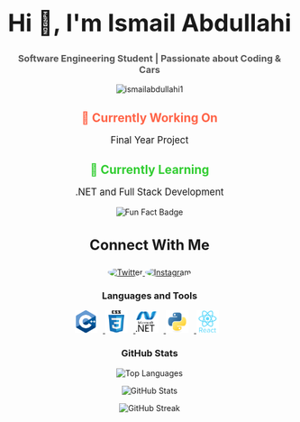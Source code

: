<!-- Centered and Stylish Banner Image -->


<!-- Main Introduction -->
<h1 align="center" style="font-size: 3em; font-weight: bold;">Hi 👋, I'm Ismail Abdullahi</h1>
<h3 align="center" style="color: #555;">Software Engineering Student | Passionate about Coding & Cars</h3>

<!-- Animated 3D Coding Image -->


<!-- Fun Profile Stats -->
<p align="center">
  <img src="https://komarev.com/ghpvc/?username=ismailabdullahi1&label=PROFILE+VIEWS&color=ff69b4&style=plastic" alt="ismailabdullahi1" />
</p>

<!-- About Me Section with 3D Button Styles -->
<h2 align="center" style="color: #ff6347; font-weight: bold;">🔭 Currently Working On</h2>
<p align="center" style="font-size: 1.2em;">
  Final Year Project
</p>

<h2 align="center" style="color: #32cd32; font-weight: bold;">🌱 Currently Learning</h2>
<p align="center" style="font-size: 1.2em;">
  .NET and Full Stack Development
</p>



<!-- Fun Fact Section with 3D Badge -->
<p align="center">
  <img src="https://img.shields.io/badge/Fun%20Fact-BMW%20M5%20Lover-blueviolet?style=for-the-badge&logo=car" alt="Fun Fact Badge" />
</p>

<!-- Social Links with 3D Hover Effect -->
<h3 align="center" style="font-size: 1.8em;">Connect With Me</h3>
<p align="center">
  <a href="https://twitter.com/ismailawmohamed" target="_blank">
    <img src="https://raw.githubusercontent.com/rahuldkjain/github-profile-readme-generator/master/src/images/icons/Social/twitter.svg" alt="Twitter" width="40" height="40" style="border-radius: 50%; transition: transform 0.3s;" onmouseover="this.style.transform='scale(1.1)'" onmouseout="this.style.transform='scale(1)'"/>
  </a>
  <a href="https://instagram.com/ismailawmohamed1" target="_blank">
    <img src="https://raw.githubusercontent.com/rahuldkjain/github-profile-readme-generator/master/src/images/icons/Social/instagram.svg" alt="Instagram" width="40" height="40" style="border-radius: 50%; transition: transform 0.3s;" onmouseover="this.style.transform='scale(1.1)'" onmouseout="this.style.transform='scale(1)'"/>
  </a>
</p>

<!-- Languages and Tools with Cool Icons -->
<h3 align="center">Languages and Tools</h3>
<p align="center">
  <a href="https://www.w3schools.com/cpp/" target="_blank">
    <img src="https://raw.githubusercontent.com/devicons/devicon/master/icons/cplusplus/cplusplus-original.svg" alt="C++" width="40" height="40" style="margin-right: 10px;" />
  </a>
  <a href="https://www.w3schools.com/css/" target="_blank">
    <img src="https://raw.githubusercontent.com/devicons/devicon/master/icons/css3/css3-original-wordmark.svg" alt="CSS3" width="40" height="40" style="margin-right: 10px;" />
  </a>
  <a href="https://dotnet.microsoft.com/" target="_blank">
    <img src="https://raw.githubusercontent.com/devicons/devicon/master/icons/dot-net/dot-net-original-wordmark.svg" alt=".NET" width="40" height="40" style="margin-right: 10px;" />
  </a>
  <a href="https://www.python.org/" target="_blank">
    <img src="https://raw.githubusercontent.com/devicons/devicon/master/icons/python/python-original.svg" alt="Python" width="40" height="40" style="margin-right: 10px;" />
  </a>
  <a href="https://reactjs.org/" target="_blank">
    <img src="https://raw.githubusercontent.com/devicons/devicon/master/icons/react/react-original-wordmark.svg" alt="React" width="40" height="40" style="margin-right: 10px;" />
  </a>
</p>

<!-- GitHub Stats -->
<h3 align="center">GitHub Stats</h3>
<p align="center">
  <img src="https://github-readme-stats.vercel.app/api/top-langs?username=ismailabdullahi1&show_icons=true&locale=en&layout=compact&theme=radical" alt="Top Languages" />
</p>
<p align="center">
  <img src="https://github-readme-stats.vercel.app/api?username=ismailabdullahi1&show_icons=true&locale=en&theme=radical" alt="GitHub Stats" />
</p>
<p align="center">
  <img src="https://github-readme-streak-stats.herokuapp.com/?user=ismailabdullahi1&theme=radical" alt="GitHub Streak" />
</p>
